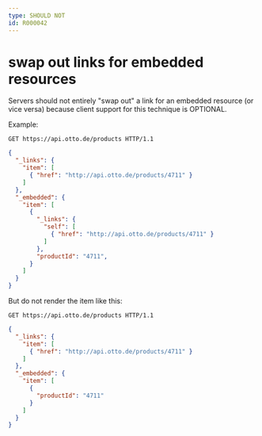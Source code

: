 ```yaml
---
type: SHOULD NOT
id: R000042
---
```


# swap out links for embedded resources

Servers should not entirely "swap out" a link for an embedded resource (or vice versa) because client support for this technique is OPTIONAL.

Example:

```http request
GET https://api.otto.de/products HTTP/1.1
```

```json
{
  "_links": {
    "item": [
      { "href": "http://api.otto.de/products/4711" }
    ]
  },
  "_embedded": {
    "item": [
      {
        "_links": {
          "self": [
            { "href": "http://api.otto.de/products/4711" }
          ]
        },
        "productId": "4711",
      }
    ]
  }
}
```

But do not render the item like this:

```http request
GET https://api.otto.de/products HTTP/1.1
```

```json
{
  "_links": {
    "item": [
      { "href": "http://api.otto.de/products/4711" }
    ]
  },
  "_embedded": {
    "item": [
      {
        "productId": "4711"
      }
    ]
  }
}
```
